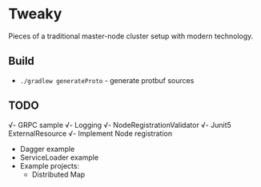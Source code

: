 # Tweaky

Pieces of a traditional master-node cluster setup with modern technology.

## Build

- `./gradlew generateProto` - generate protbuf sources


## TODO

√- GRPC sample
√- Logging
√- NodeRegistrationValidator
√- Junit5 ExternalResource
√- Implement Node registration
- Dagger example
- ServiceLoader example
- Example projects:
    - Distributed Map
